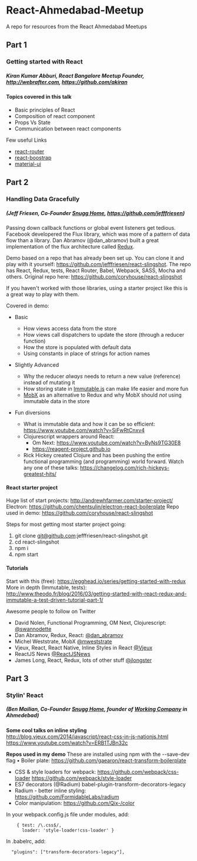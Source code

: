 # React-Ahmedabad-Meetup
A repo for resources from the React Ahmedabad Meetups

## Part 1
### Getting started with React
##### Kiran Kumar Abburi, React Bangalore Meetup Founder, http://webrafter.com, https://github.com/akiran
#### Topics covered in this talk
* Basic principles of React
* Composition of react component
* Props Vs State
* Communication between react components

Few useful Links 
* [react-router](https://github.com/reactjs/react-router)
* [react-boostrap](https://github.com/react-bootstrap/react-bootstrap)
* [material-ui](https://github.com/callemall/material-ui)


## Part 2
### Handling Data Gracefully
##### (Jeff Friesen, Co-Founder [Snugg Home](http://snuggpro.com), https://github.com/jefffriesen)
Passing down callback functions or global event listeners get tedious. Facebook developered the Flux library, which was more of a pattern of data flow than a library. Dan Abramov (@dan_abramov) built a great implementation of the flux architecture called [Redux](http://redux.js.org).

Demo based on a repo that has already been set up. You can clone it and play with it yourself: https://github.com/jefffriesen/react-slingshot. The repo has React, Redux, tests, React Router, Babel, Webpack, SASS, Mocha and others. Original repo here: https://github.com/coryhouse/react-slingshot

If you haven't worked with those libraries, using a starter project like this is a great way to play with them.

Covered in demo:
* Basic
  * How views access data from the store
  * How views call dispatchers to update the store (through a reducer function)
  * How the store is populated with default data
  * Using constants in place of strings for action names

* Slightly Advanced
  * Why the reducer *always* needs to return a new value (reference) instead of mutating it
  * How storing state in [Immutable.js](http://facebook.github.io/immutable-js/) can make life easier and more fun
  * [MobX](http://mobxjs.github.io/mobx/) as an alternative to Redux and why MobX should *not* using immutable data in the store

* Fun diversions
  * What is immutable data and how it can be so efficient: https://www.youtube.com/watch?v=SiFwRtCnxv4
  * Clojurescript wrappers around React: 
    * Om Next: https://www.youtube.com/watch?v=ByNs9TG30E8 
    * https://reagent-project.github.io
  * Rick Hickey created Clojure and has been pushing the entire functional programming (and programming) world forward. Watch any one of these talks: https://changelog.com/rich-hickeys-greatest-hits/

#### React starter project
Huge list of start projects: http://andrewhfarmer.com/starter-project/
Electron: https://github.com/chentsulin/electron-react-boilerplate
Repo used in demo: https://github.com/coryhouse/react-slingshot

Steps for most getting most starter project going:
1. git clone git@github.com:jefffriesen/react-slingshot.git
2. cd react-slingshot
3. npm i
4. npm start


#### Tutorials
Start with this (free): https://egghead.io/series/getting-started-with-redux
More in depth (Immutable, tests): http://www.theodo.fr/blog/2016/03/getting-started-with-react-redux-and-immutable-a-test-driven-tutorial-part-1/

Awesome people to follow on Twitter
* David Nolen, Functional Programming, OM Next, Clojurescript: [@swannodette](https://twitter.com/swannodette)
* Dan Abramov, Redux, React: [@dan_abramov](https://twitter.com/dan_abramov)
* Michel Weststrate, MobX [@mweststrate](https://twitter.com/mweststrate)
* Vjeux, React, React Native, Inline Styles in React [@Vjeux](https://twitter.com/Vjeux)
* ReactJS News [@ReactJSNews](https://twitter.com/ReactJSNews)
* James Long, React, Redux, lots of other stuff [@jlongster](https://twitter.com/jlongster)


## Part 3
### Stylin' React 
##### (Ben Mailian, Co-Founder [Snugg Home](http://snuggpro.com), founder of [Working Company](http://workingco.in) in Ahmedebad)
**Some cool talks on inline styling**
http://blog.vjeux.com/2014/javascript/react-css-in-js-nationjs.html
https://www.youtube.com/watch?v=ERB1TJBn32c

**Repos used in my demo**
These are installed using npm with the --save-dev flag
• Boiler plate: https://github.com/gaearon/react-transform-boilerplate
* CSS & style loaders for webpack: https://github.com/webpack/css-loader   https://github.com/webpack/style-loader
* ES7 decorators (@Radium) babel-plugin-transform-decorators-legacy
* Radium - better inline styling: https://github.com/FormidableLabs/radium
* Color manipulation: https://github.com/Qix-/color

In your webpack.config.js file under modules, add:
```
    { test: /\.css$/,
      loader: 'style-loader!css-loader' }
```
In .babelrc, add: 
```
  "plugins": ["transform-decorators-legacy"],
```

